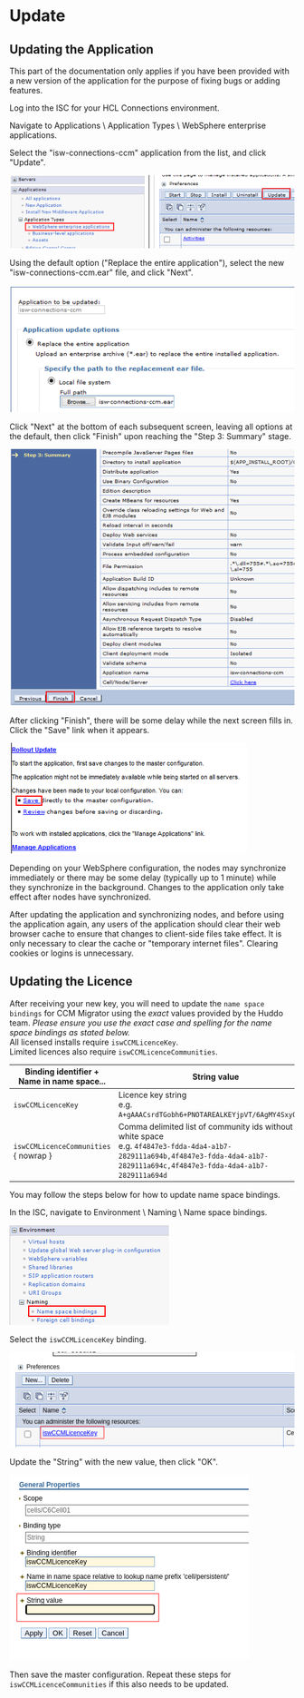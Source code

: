 # Update

## Updating the Application

This part of the documentation only applies if you have been provided with a new
version of the application for the purpose of fixing bugs or adding features.

Log into the ISC for your HCL Connections environment.

Navigate to Applications \ Application Types \ WebSphere enterprise applications.

Select the "isw-connections-ccm" application from the list, and click "Update".

![Updating - step 1](/assets/ccm-migrator/update01.png)

Using the default option ("Replace the entire application"), select the new "isw-connections-ccm.ear" file, and click "Next".

![Updating - step 2](/assets/ccm-migrator/update02.png)

Click "Next" at the bottom of each subsequent screen, leaving all options at the default, then click "Finish" upon reaching the "Step 3: Summary" stage.

![Updating - step 3](/assets/ccm-migrator/update03.png)

After clicking "Finish", there will be some delay while the next screen fills in. Click the "Save" link when it appears.

![Updating - step 4](/assets/ccm-migrator/update04.png)

Depending on your WebSphere configuration, the nodes may synchronize immediately or there may be some delay (typically up to 1 minute) while they synchronize in the background. Changes to the application only take effect after nodes have synchronized.

After updating the application and synchronizing nodes, and before using the application again, any users of the application should clear their web browser cache to ensure that changes to client-side files take effect. It is only necessary to clear the cache or "temporary internet files". Clearing cookies or logins is unnecessary.

## Updating the Licence

After receiving your new key, you will need to update the `name space bindings`
for CCM Migrator using the _exact_ values provided by the Huddo team.
_Please ensure you use the exact case and spelling for the name space bindings as stated below._<br>
All licensed installs require `iswCCMLicenceKey`.<br>
Limited licences also require `iswCCMLicenceCommunities`.

| Binding identifier +<br> Name in name space... | String value |
|------------------------------------------------|--------------|
| `iswCCMLicenceKey`                             | Licence key string<br>e.g. `A+gAAACsrdTGobh6+PNOTAREALKEYjpVT/6AgMY4SxyOM2ZQ` |
| `iswCCMLicenceCommunities` { nowrap }          | Comma delimited list of community ids without white space<br>e.g. `4f4847e3-fdda-4da4-a1b7-2829111a694b,4f4847e3-fdda-4da4-a1b7-2829111a694c,4f4847e3-fdda-4da4-a1b7-2829111a694d` |

You may follow the steps below for how to update name space bindings.

In the ISC, navigate to Environment \ Naming \ Name space bindings.

![Name-space binding - step 1](/assets/ccm-migrator/namespace-binding01.png)

Select the `iswCCMLicenceKey` binding.

![Name-space binding - step 2](/assets/ccm-migrator/namespace-binding05.png)

Update the "String" with the new value, then click "OK".

![Name-space binding - step 3](/assets/ccm-migrator/namespace-binding06.png)

Then save the master configuration. Repeat these steps for `iswCCMLicenceCommunities` if this also needs to be updated.
